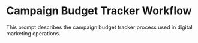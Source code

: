 # Campaign Budget Tracker Workflow

This prompt describes the campaign budget tracker process used in digital marketing operations.
